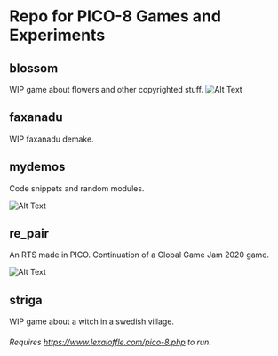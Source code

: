 # Repo for PICO-8 Games and Experiments  

## blossom
WIP game about flowers and other copyrighted stuff.
![Alt Text](https://i.imgur.com/3pTLQYw.gif)

## faxanadu
WIP faxanadu demake.

## mydemos
Code snippets and random modules.

![Alt Text](https://i.imgur.com/GGHLjlG.gif)

## re_pair
An RTS made in PICO. Continuation of a Global Game Jam 2020 game.

![Alt Text](https://imgur.com/wLh5zmA.gif)

## striga
WIP game about a witch in a swedish village. 
  
###### Requires https://www.lexaloffle.com/pico-8.php to run.

